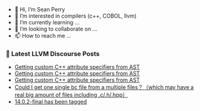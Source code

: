 - 👋 Hi, I’m Sean Perry
- 👀 I’m interested in compilers (c++, COBOL, llvm)
- 🌱 I’m currently learning ...
- 💞️ I’m looking to collaborate on ...
- 📫 How to reach me ...

<!---
s66perry/s66perry is a ✨ special ✨ repository because its `README.md` (this file) appears on your GitHub profile.
You can click the Preview link to take a look at your changes.
--->
### 📕 Latest LLVM Discourse Posts

<!-- DISCOURSE-LLVM:START -->
- [Getting custom C++ attribute specifiers from AST](https://discourse.llvm.org/t/getting-custom-c-attribute-specifiers-from-ast/62083#post_3)
- [Getting custom C++ attribute specifiers from AST](https://discourse.llvm.org/t/getting-custom-c-attribute-specifiers-from-ast/62083#post_2)
- [Getting custom C++ attribute specifiers from AST](https://discourse.llvm.org/t/getting-custom-c-attribute-specifiers-from-ast/62083#post_1)
- [Could I get one single bc file from a multiple files？（which may have a real big amount of files including .c/.h/.hpp）](https://discourse.llvm.org/t/could-i-get-one-single-bc-file-from-a-multiple-files-which-may-have-a-real-big-amount-of-files-including-c-h-hpp/62072#post_2)
- [14.0.2-final has been tagged](https://discourse.llvm.org/t/14-0-2-final-has-been-tagged/62066#post_3)
<!-- DISCOURSE-LLVM:END -->

